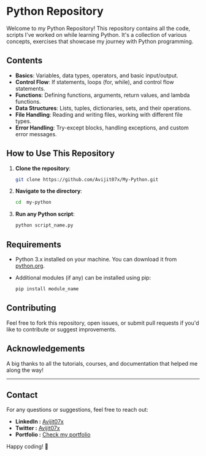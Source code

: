 # Python Repository

Welcome to my Python Repository! This repository contains all the code, scripts I've worked on while learning Python. It's a collection of various concepts, exercises that showcase my journey with Python programming.

## Contents

- **Basics**: Variables, data types, operators, and basic input/output.
- **Control Flow**: If statements, loops (for, while), and control flow statements.
- **Functions**: Defining functions, arguments, return values, and lambda functions.
- **Data Structures**: Lists, tuples, dictionaries, sets, and their operations.
- **File Handling**: Reading and writing files, working with different file types.
- **Error Handling**: Try-except blocks, handling exceptions, and custom error messages.



## How to Use This Repository

1. **Clone the repository**:
    ```bash
    git clone https://github.com/Avijit07x/My-Python.git
    ```
2. **Navigate to the directory**:
    ```bash
    cd  my-python
    ```
3. **Run any Python script**:
    ```bash
    python script_name.py
    ```

## Requirements

- Python 3.x installed on your machine. You can download it from [python.org](https://www.python.org/downloads/).

- Additional modules (if any) can be installed using pip:
    ```bash
    pip install module_name
    ```

## Contributing

Feel free to fork this repository, open issues, or submit pull requests if you'd like to contribute or suggest improvements.

## Acknowledgements

A big thanks to all the tutorials, courses, and documentation that helped me along the way!

---

## Contact

For any questions or suggestions, feel free to reach out:

- **LinkedIn :** [Avijit07x](https://www.linkedin.com/in/avijit07x/)
- **Twitter :** [Avijit07x](https://twitter.com/Avijit07x)
- **Portfolio :** [Check my portfolio](https://avijit07x-portfolio.vercel.app)


Happy coding! 🚀
